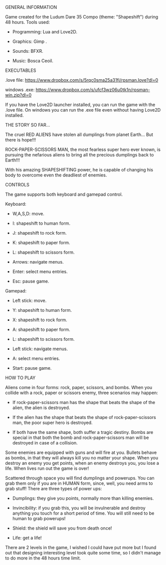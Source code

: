 GENERAL INFORMATION

Game created for the Ludum Dare 35 Compo (theme: "Shapeshift") during 48 hours.
Tools used:

- Programming: Lua and Love2D.

- Graphics: Gimp
.
- Sounds: BFXR.

- Music: Bosca Ceoil.




EXECUTABLES

.love file: https://www.dropbox.com/s/5rqc0sma25a31fj/rpsman.love?dl=0

windows .exe: https://www.dropbox.com/s/ufcf3wz06u0tk1n/rpsman-win.zip?dl=0

If you have the Love2D launcher installed, you can run the game with the .love file. On windows you can run the .exe file even without having Love2D installed.




THE STORY SO FAR...

The cruel RED ALIENS have stolen all dumplings from planet Earth... But there is hope!!!

ROCK-PAPER-SCISSORS MAN, the most fearless super hero ever known, is pursuing the nefarious aliens to bring all the precious dumplings back to Earth!!!

With his amazing SHAPESHIFTING power, he is capable of changing his body to overcome even the deadliest of enemies.




CONTROLS

The game supports both keyboard and gamepad control.

Keyboard:

-  W,A,S,D: move.

- I: shapeshift to human form.

- J: shapeshift to rock form.

- K: shapeshift to paper form.

- L: shapeshift to scissors form.

- Arrows: navigate menus.

- Enter: select menu entries.

- Esc: pause game.


Gamepad:

- Left stick: move.

- Y: shapeshift to human form.

- X: shapeshift to rock form.

- A: shapeshift to paper form.

- L: shapeshift to scissors form.

- Left stick: navigate menus.

- A: select menu entries.

- Start: pause game.




HOW TO PLAY

Aliens come in four forms: rock, paper, scissors, and bombs.
When you collide with a rock, paper or scissors enemy, three scenarios may happen:

- If rock-paper-scissors man has the shape that beats the shape of the alien, the alien is destroyed.

- If the alien has the shape that beats the shape of rock-paper-scissors man, the poor super hero is destroyed.

- If both have the same shape, both suffer a tragic destiny.
Bombs are special in that both the bomb and rock-paper-scissors man will be destroyed in case of a collision.

Some enemies are equipped with guns and will fire at you. Bullets behave as bombs, in that they will always kill you no matter your shape.
When you destroy an enemy you get points, when an enemy destroys you, you lose a life. When lives run out the game is over!

Scattered through space you will find dumplings and powerups. You can grab them only if you are in HUMAN form, since, well, you need arms to grab stuff! There are three types of power ups:

- Dumplings: they give you points, normally more than killing enemies.

- Invincibility: if you grab this, you will be invulnerable and destroy anything you touch for a short period of time. You will still need to be human to grab powerups!

- Shield: the shield will save you from death once!

- Life: get a life!


There are 2 levels in the game, I wished I could have put more but I found out that designing interesting level took quite some time, so I didn't manage to do more in the 48 hours time limit.